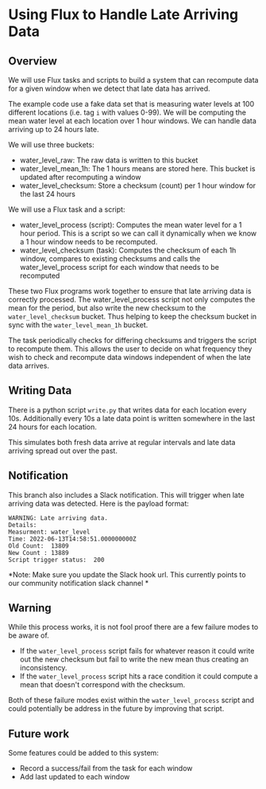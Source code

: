 # Using Flux to Handle Late Arriving Data

## Overview

We will use Flux tasks and scripts to build a system that can recompute data for a given window when we detect that late data has arrived.

The example code use a fake data set that is measuring water levels at 100 different locations (i.e. tag `i` with values 0-99). We will be computing the mean water level at each location over 1 hour windows. We can handle data arriving up to 24 hours late.

We will use three buckets:

- water_level_raw: The raw data is written to this bucket
- water_level_mean_1h: The 1 hours means are stored here. This bucket is updated after recomputing a window
- water_level_checksum: Store a checksum (count) per 1 hour window for the last 24 hours

We will use a Flux task and a script:

- water_level_process (script): Computes the mean water level for a 1 hour period. This is a script so we can call it dynamically when we know a 1 hour window needs to be recomputed.
- water_level_checksum (task):  Computes the checksum of each 1h window, compares to existing checksums and calls the water_level_process script for each window that needs to be recomputed

These two Flux programs work together to ensure that late arriving data is correctly processed. The water_level_process script not only computes the mean for the period, but also write the new checksum to the `water_level_checksum` bucket. Thus helping to keep the checksum bucket in sync with the `water_level_mean_1h` bucket. 

The task periodically checks for differing checksums and triggers the script to recompute them. This allows the user to decide on what frequency they wish to check and recompute data windows independent of when the late data arrives.


## Writing Data

There is a python script `write.py` that writes data for each location every 10s. Additionally every 10s a late data point is written somewhere in the last 24 hours for each location.

This simulates both fresh data arrive at regular intervals and late data arriving spread out over the past.

## Notification

This branch also includes a Slack notification. This will trigger when late arriving data was detected. Here is the payload format:
```
WARNING: Late arriving data.
Details:
Measurment: water_level
Time: 2022-06-13T14:58:51.000000000Z
Old Count:  13809
New Count : 13889
Script trigger status:  200
```
*Note: Make sure you update the Slack hook url. This currently points to our community notification slack channel *

## Warning

While this process works, it is not fool proof there are a few failure modes to be aware of.

* If the `water_level_process` script fails for whatever reason it could write out the new checksum but fail to write the new mean thus creating an inconsistency.
* If the `water_level_process` script hits a race condition it could compute a mean that doesn't correspond with the checksum. 

Both of these failure modes exist within the `water_level_process` script and could potentially be address in the future by improving that script.

## Future work

Some features could be added to this system:

* Record a success/fail from the task for each window
* Add last updated to each window
